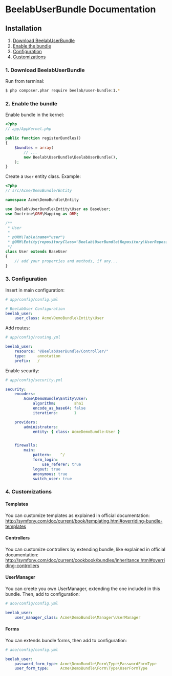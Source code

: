 BeelabUserBundle Documentation
==============================

## Installation

1. [Download BeelabUserBundle](#1-download-beelabuserbundle)
2. [Enable the bundle](#2-enable-the-bundle)
3. [Configuration](#3-configuration)
4. [Customizations](#4-customizations)

### 1. Download BeelabUserBundle

Run from terminal:

```bash
$ php composer.phar require beelab/user-bundle:1.*
```

### 2. Enable the bundle

Enable bundle in the kernel:

```php
<?php
// app/AppKernel.php

public function registerBundles()
{
    $bundles = array(
        // ...
        new Beelab\UserBundle\BeelabUserBundle(),
    );
}
```

Create a ``User`` entity class.
Example:

```php
<?php
// src/Acme/DemoBundle/Entity

namespace Acme\DemoBundle\Entity

use Beelab\UserBundle\Entity\User as BaseUser;
use Doctrine\ORM\Mapping as ORM;

/**
 * User
 *
 * @ORM\Table(name="user")
 * @ORM\Entity(repositoryClass="Beelab\UserBundle\Repository\UserRepository")
 */
class User extends BaseUser
{
    // add your properties and methods, if any...
}
```

### 3. Configuration

Insert in main configuration:

```yaml
# app/config/config.yml

# BeelabUser Configuration
beelab_user:
    user_class: Acme\DemoBundle\Entity\User
```

Add routes:

```yaml
# app/config/routing.yml

beelab_user:
    resource: "@BeelabUserBundle/Controller/"
    type:     annotation
    prefix:   /
```

Enable security:

```yaml
# app/config/security.yml

security:
    encoders:
        Acme\DemoBundle\Entity\User:
            algorithm:        sha1
            encode_as_base64: false
            iterations:       1

    providers:
        administrators:
            entity: { class: AcmeDemoBundle:User }


    firewalls:
        main:
            pattern:    ^/
            form_login:
                use_referer: true
            logout: true
            anonymous: true
            switch_user: true
```

### 4. Customizations

#### Templates

You can customize templates as explained in official documentation:
http://symfony.com/doc/current/book/templating.html#overriding-bundle-templates

#### Controllers

You can customize controllers by extending bundle, like explained in official documentation:
http://symfony.com/doc/current/cookbook/bundles/inheritance.html#overriding-controllers

#### UserManager

You can creete you own UserManager, extending the one included in this bundle.
Then, add to configuration:

```yaml
# aoo/config/config.yml

beelab_user:
    user_manager_class: Acme\DemoBundle\Manager\UserManager 
```

#### Forms

You can extends bundle forms, then add to configuration:

```yaml
# aoo/config/config.yml

beelab_user:
    password_form_type: Acme\DemoBundle\Form\Type\PasswordFormType
    user_form_type:     Acme\DemoBundle\Form\Type\UserFormType
 
```
